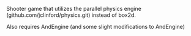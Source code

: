 Shooter game that utilizes the parallel physics engine (github.com/jclinford/physics.git) instead of box2d.

Also requires AndEngine (and some slight modifications to AndEngine)
